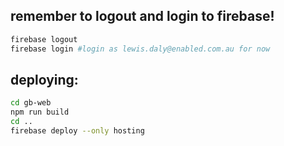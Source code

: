 



## remember to logout and login to firebase!


```bash
firebase logout
firebase login #login as lewis.daly@enabled.com.au for now
```


## deploying:

```bash
cd gb-web
npm run build
cd ..
firebase deploy --only hosting
```
